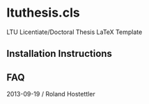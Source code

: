 ltuthesis.cls
=============
LTU Licentiate/Doctoral Thesis LaTeX Template


Installation Instructions
-------------------------


FAQ
---


2013-09-19 / Roland Hostettler

